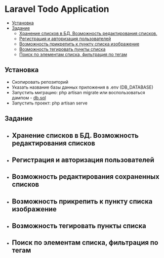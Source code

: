 # Laravel Todo Application

+ [Установка](#установка)
+ [Задание](#задание)
	+ [Хранение списков в БД. Возможность редактирования списков.](#хранение-списков-в-бд-возможность-редактирования-списков)
	+ [Регистрация и авторизация пользователей](#регистрация-и-авторизация-пользователей)
	+ [Возможность прикрепить к пункту списка изображение](#возможность-прикрепить-к-пункту-списка-изображение)
	+ [Возможность тегировать пункты списка](#возможность-тегировать-пункты-списка)
	+ [Поиск по элементам списка, фильтрация по тегам](#поиск-по-элементам-списка-фильтрация-по-тегам)

## Установка
- Скопировать репозиторий
- Указать название базы данных приложения в .env (DB_DATABASE)
- Запустить миграцию: php artisan migrate или воспользоваться дампом - [db.sql](db.sql)
- Запустить проект: php artisan serve

## Задание
+ ## Хранение списков в БД. Возможность редактирования списков
+ ## Регистрация и авторизация пользователей
+ ## Возможность редактирования сохраненных списков
+ ## Возможность прикрепить к пункту списка изображение
+ ## Возможность тегировать пункты списка
+ ## Поиск по элементам списка, фильтрация по тегам
